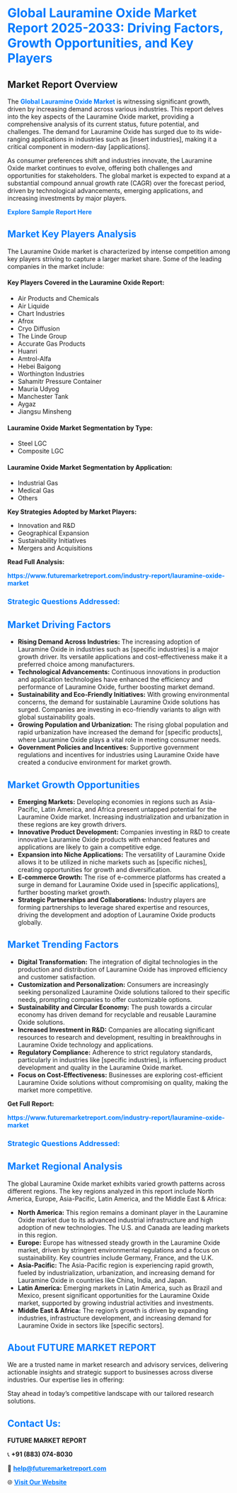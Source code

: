 <h1 style="color: #007BFF;">Global Lauramine Oxide Market Report 2025-2033: Driving Factors, Growth Opportunities, and Key Players</h1>

<section id="overview">
<h2>Market Report Overview</h2>
<p>The <a href="https://www.futuremarketreport.com/industry-report/lauramine-oxide-market" style="color: #007BFF; text-decoration: none;"><strong>Global Lauramine Oxide Market</strong></a> is witnessing significant growth, driven by increasing demand across various industries. This report delves into the key aspects of the Lauramine Oxide market, providing a comprehensive analysis of its current status, future potential, and challenges. The demand for Lauramine Oxide has surged due to its wide-ranging applications in industries such as [insert industries], making it a critical component in modern-day [applications].</p>
<p>As consumer preferences shift and industries innovate, the Lauramine Oxide market continues to evolve, offering both challenges and opportunities for stakeholders. The global market is expected to expand at a substantial compound annual growth rate (CAGR) over the forecast period, driven by technological advancements, emerging applications, and increasing investments by major players.</p>
</section>

<section id="overview">
<p><a href="https://www.futuremarketreport.com/request-sample/reportId=33822" style="color: #007BFF; text-decoration: none;"><strong>Explore Sample Report Here</strong></a></p>
</section>

<section id="key-players">
<h2 style="color: #007BFF;">Market Key Players Analysis</h2>
<p>The Lauramine Oxide market is characterized by intense competition among key players striving to capture a larger market share. Some of the leading companies in the market include:</p>
<h4>Key Players Covered in the Lauramine Oxide Report:</h4>
<ul><li>Air Products and Chemicals</li><li>Air Liquide</li><li>Chart Industries</li><li>Afrox</li><li>Cryo Diffusion</li><li>The Linde Group</li><li>Accurate Gas Products</li><li>Huanri</li><li>Amtrol-Alfa</li><li>Hebei Baigong</li><li>Worthington Industries</li><li>Sahamitr Pressure Container</li><li>Mauria Udyog</li><li>Manchester Tank</li><li>Aygaz</li><li>Jiangsu Minsheng</li></ul>
<h4>Lauramine Oxide Market Segmentation by Type:</h4>
<ul><li>Steel LGC</li><li>Composite LGC</li></ul>

<h4>Lauramine Oxide Market Segmentation by Application:</h4>
<ul><li>Industrial Gas</li><li>Medical Gas</li><li>Others</li></ul>
<p><strong>Key Strategies Adopted by Market Players:</strong></p>
<ul>
<li>Innovation and R&D</li>
<li>Geographical Expansion</li>
<li>Sustainability Initiatives</li>
<li>Mergers and Acquisitions</li>
</ul>
</section>

<section>
<p><strong>Read Full Analysis: </strong></p><a href="https://www.futuremarketreport.com/industry-report/lauramine-oxide-market" style="color: #007BFF; text-decoration: none;"><strong>https://www.futuremarketreport.com/industry-report/lauramine-oxide-market</strong></a>
<h3 style="color: #007BFF;">Strategic Questions Addressed:</h3>
</section>

<section id="driving-factors">
<h2 style="color: #007BFF;">Market Driving Factors</h2>
<ul>
<li><strong>Rising Demand Across Industries:</strong> The increasing adoption of Lauramine Oxide in industries such as [specific industries] is a major growth driver. Its versatile applications and cost-effectiveness make it a preferred choice among manufacturers.</li>
<li><strong>Technological Advancements:</strong> Continuous innovations in production and application technologies have enhanced the efficiency and performance of Lauramine Oxide, further boosting market demand.</li>
<li><strong>Sustainability and Eco-Friendly Initiatives:</strong> With growing environmental concerns, the demand for sustainable Lauramine Oxide solutions has surged. Companies are investing in eco-friendly variants to align with global sustainability goals.</li>
<li><strong>Growing Population and Urbanization:</strong> The rising global population and rapid urbanization have increased the demand for [specific products], where Lauramine Oxide plays a vital role in meeting consumer needs.</li>
<li><strong>Government Policies and Incentives:</strong> Supportive government regulations and incentives for industries using Lauramine Oxide have created a conducive environment for market growth.</li>
</ul>
</section>

<section id="growth-opportunities">
<h2 style="color: #007BFF;">Market Growth Opportunities</h2>
<ul>
<li><strong>Emerging Markets:</strong> Developing economies in regions such as Asia-Pacific, Latin America, and Africa present untapped potential for the Lauramine Oxide market. Increasing industrialization and urbanization in these regions are key growth drivers.</li>
<li><strong>Innovative Product Development:</strong> Companies investing in R&D to create innovative Lauramine Oxide products with enhanced features and applications are likely to gain a competitive edge.</li>
<li><strong>Expansion into Niche Applications:</strong> The versatility of Lauramine Oxide allows it to be utilized in niche markets such as [specific niches], creating opportunities for growth and diversification.</li>
<li><strong>E-commerce Growth:</strong> The rise of e-commerce platforms has created a surge in demand for Lauramine Oxide used in [specific applications], further boosting market growth.</li>
<li><strong>Strategic Partnerships and Collaborations:</strong> Industry players are forming partnerships to leverage shared expertise and resources, driving the development and adoption of Lauramine Oxide products globally.</li>
</ul>
</section>

<section id="trending-factors">
<h2 style="color: #007BFF;">Market Trending Factors</h2>
<ul>
<li><strong>Digital Transformation:</strong> The integration of digital technologies in the production and distribution of Lauramine Oxide has improved efficiency and customer satisfaction.</li>
<li><strong>Customization and Personalization:</strong> Consumers are increasingly seeking personalized Lauramine Oxide solutions tailored to their specific needs, prompting companies to offer customizable options.</li>
<li><strong>Sustainability and Circular Economy:</strong> The push towards a circular economy has driven demand for recyclable and reusable Lauramine Oxide solutions.</li>
<li><strong>Increased Investment in R&D:</strong> Companies are allocating significant resources to research and development, resulting in breakthroughs in Lauramine Oxide technology and applications.</li>
<li><strong>Regulatory Compliance:</strong> Adherence to strict regulatory standards, particularly in industries like [specific industries], is influencing product development and quality in the Lauramine Oxide market.</li>
<li><strong>Focus on Cost-Effectiveness:</strong> Businesses are exploring cost-efficient Lauramine Oxide solutions without compromising on quality, making the market more competitive.</li>
</ul>
</section>

<section>
<p><strong>Get Full Report: </strong></p><a href="https://www.futuremarketreport.com/industry-report/lauramine-oxide-market" style="color: #007BFF; text-decoration: none;"><strong>https://www.futuremarketreport.com/industry-report/lauramine-oxide-market</strong></a>
<h3 style="color: #007BFF;">Strategic Questions Addressed:</h3>
</section>


<section id="regional-analysis">
<h2 style="color: #007BFF;">Market Regional Analysis</h2>
<p>The global Lauramine Oxide market exhibits varied growth patterns across different regions. The key regions analyzed in this report include North America, Europe, Asia-Pacific, Latin America, and the Middle East & Africa:</p>
<ul>
<li><strong>North America:</strong> This region remains a dominant player in the Lauramine Oxide market due to its advanced industrial infrastructure and high adoption of new technologies. The U.S. and Canada are leading markets in this region.</li>
<li><strong>Europe:</strong> Europe has witnessed steady growth in the Lauramine Oxide market, driven by stringent environmental regulations and a focus on sustainability. Key countries include Germany, France, and the U.K.</li>
<li><strong>Asia-Pacific:</strong> The Asia-Pacific region is experiencing rapid growth, fueled by industrialization, urbanization, and increasing demand for Lauramine Oxide in countries like China, India, and Japan.</li>
<li><strong>Latin America:</strong> Emerging markets in Latin America, such as Brazil and Mexico, present significant opportunities for the Lauramine Oxide market, supported by growing industrial activities and investments.</li>
<li><strong>Middle East & Africa:</strong> The region’s growth is driven by expanding industries, infrastructure development, and increasing demand for Lauramine Oxide in sectors like [specific sectors].</li>
</ul>
</section>

<footer>
<h2 style="color: #007BFF;">About FUTURE MARKET REPORT</h2>
<p>We are a trusted name in market research and advisory services, delivering actionable insights and strategic support to businesses across diverse industries. Our expertise lies in offering:</p>

<p>Stay ahead in today’s competitive landscape with our tailored research solutions.</p>

<h2 style="color: #007BFF;">Contact Us:</h2>
<p><strong>FUTURE MARKET REPORT</strong></p>
<p>📞 <strong>+91 (883) 074-8030</strong></p>
<p>📧 <strong><a href="mailto:help@futuremarketreport.com" style="color: #007BFF;">help@futuremarketreport.com</a></strong></p>
<p>🌐 <strong><a href="https://www.futuremarketreport.com/" style="color: #007BFF;">Visit Our Website</a></strong></p>
</footer>